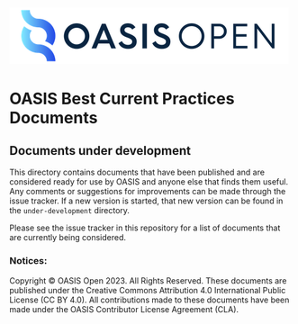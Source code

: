 ![OASIS](../OASIS-Logo.png)
---

# OASIS Best Current Practices Documents

## Documents under development

This directory contains documents that have been published and are considered
ready for use by OASIS and anyone else that finds them useful. Any comments or
suggestions for improvements can be made through the issue tracker. If a new
version is started, that new version can be found in the `under-development`
directory. 

Please see the issue tracker in this repository for a list of documents that are
currently being considered.

### Notices:

Copyright © OASIS Open 2023. All Rights Reserved. These documents are published
under the Creative Commons Attribution 4.0 International Public License (CC BY
4.0). All contributions made to these documents have been made under the OASIS
Contributor License Agreement (CLA).




